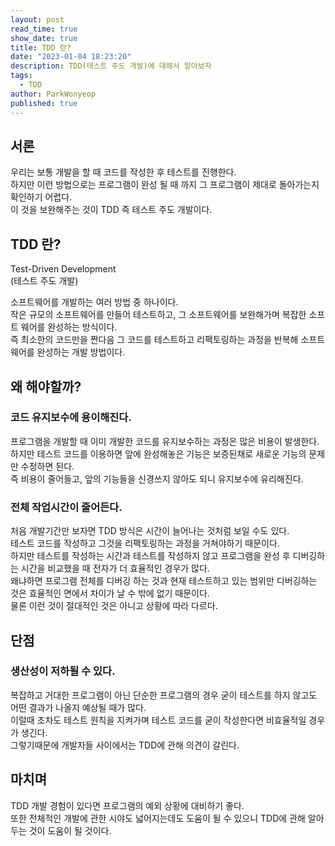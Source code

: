 ```yaml
---
layout: post
read_time: true
show_date: true
title: TDD 란?
date: "2023-01-04 18:23:20"
description: TDD(테스트 주도 개발)에 대해서 알아보자
tags:
  - TDD
author: ParkWonyeop
published: true
---
```


## 서론

우리는 보통 개발을 할 때 코드를 작성한 후 테스트를 진행한다.  
하지만 이런 방법으로는 프로그램이 완성 될 때 까지 그 프로그램이 제대로 돌아가는지 확인하기 어렵다.  
이 것을 보완해주는 것이 TDD 즉 테스트 주도 개발이다.  

## TDD 란?

Test-Driven Development  
(테스트 주도 개발)  

소프트웨어를 개발하는 여러 방법 중 하나이다.  
작은 규모의 소프트웨어를 만들어 테스트하고, 그 소프트웨어를 보완해가며 복잡한 소프트 웨어를 완성하는 방식이다.  
즉 최소한의 코드만을 짠다음 그 코드를 테스트하고 리팩토링하는 과정을 반복해 소프트웨어를 완성하는 개발 방법이다.  

## 왜 해야할까?

### 코드 유지보수에 용이해진다.

프로그램을 개발할 때 이미 개발한 코드를 유지보수하는 과정은 많은 비용이 발생한다.  
하지만 테스트 코드를 이용하면 앞에 완성해놓은 기능은 보증된채로 새로운 기능의 문제만 수정하면 된다.  
즉 비용이 줄어들고, 앞의 기능들을 신경쓰지 않아도 되니 유지보수에 유리해진다.  

### 전체 작업시간이 줄어든다.

처음 개발기간만 보자면 TDD 방식은 시간이 늘어나는 것처럼 보일 수도 있다.  
테스트 코드를 작성하고 그것을 리팩토링하는 과정을 거쳐야하기 때문이다.  
하지만 테스트를 작성하는 시간과 테스트를 작성하지 않고 프로그램을 완성 후 디버깅하는 시간을 비교했을 때 전자가 더 효율적인 경우가 많다.  
왜냐하면 프로그램 전체를 디버깅 하는 것과 현재 테스트하고 있는 범위만 디버깅하는 것은 효율적인 면에서 차이가 날 수 밖에 없기 때문이다.  
물론 이런 것이 절대적인 것은 아니고 상황에 따라 다르다.  

## 단점

### 생산성이 저하될 수 있다.

복잡하고 거대한 프로그램이 아닌 단순한 프로그램의 경우 굳이 테스트를 하지 않고도 어떤 결과가 나올지 예상될 때가 많다.  
이럴때 조차도 테스트 원칙을 지켜가며 테스트 코드를 굳이 작성한다면 비효율적일 경우가 생긴다.  
그렇기때문에 개발자들 사이에서는 TDD에 관해 의견이 갈린다.  

## 마치며

TDD 개발 경험이 있다면 프로그램의 예외 상황에 대비하기 좋다.  
또한 전체적인 개발에 관한 시야도 넓어지는데도 도움이 될 수 있으니 TDD에 관해 알아두는 것이 도움이 될 것이다.  
